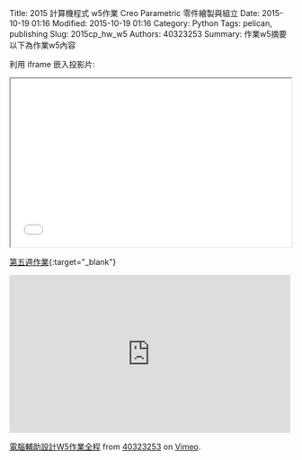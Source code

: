 Title: 2015 計算機程式 w5作業 Creo Parametric 零件繪製與組立
Date: 2015-10-19 01:16
Modified: 2015-10-19 01:16
Category: Python
Tags: pelican, publishing
Slug: 2015cp_hw_w5
Authors: 40323253
Summary: 作業w5摘要
以下為作業w5內容

利用 iframe 嵌入投影片:

<iframe src="40323253_cp_w5.html" width="500" height="300"></iframe>

[第五週作業](40323253_cp_w5.html){:target="_blank"}

<iframe src="https://player.vimeo.com/video/142718369" width="500" height="281" frameborder="0" webkitallowfullscreen mozallowfullscreen allowfullscreen></iframe> <p><a href="https://vimeo.com/142718369">電腦輔助設計W5作業全程</a> from <a href="https://vimeo.com/user44939680">40323253</a> on <a href="https://vimeo.com">Vimeo</a>.</p>
